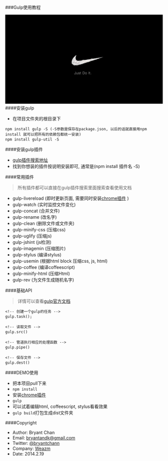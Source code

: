 ###Gulp使用教程

![just do it](app/images/nike.jpg)
####安装gulp
- 在项目文件夹的根目录下
```
npm install gulp -S (-S参数是保存在package.json, 以后的话就直接用npm install 就可以把所有的依赖包都统一安装)
npm install gulp-util -S

```

####安装gulp插件
 - [gulp插件搜索地址](http://gratimax.github.io/search-gulp-plugins/)
 - 找到你想装的插件按说明安装即可, 通常是(npm install 插件名 -S)

####常用插件
>所有插件都可以直接在gulp插件搜索里面搜索查看使用文档

 - gulp-livereload (即时更新页面, 需要同时安装[chrome插件](https://chrome.google.com/webstore/detail/livereload/jnihajbhpnppcggbcgedagnkighmdlei) )
 - gulp-watch (实时监控文件变化)
 - gulp-concat (合并文件)
 - gulp-rename (改名字)
 - gulp-clean (删除文件或文件夹)
 - gulp-minify-css (压缩css)
 - gulp-uglify (压缩js)
 - gulp-jshint (js检测)
 - gulp-imagemin (压缩图片)
 - gulp-stylus (编译stylus)
 - gulp-usemin (根据html block 压缩css, js, html)
 - gulp-coffee (编译coffeescript)
 - gulp-minify-html (压缩Html)
 - gulp-rev (为文件生成随机名字)

####基础API
>详情可以查看[gulp官方文档](https://github.com/gulpjs/gulp/blob/master/docs/API.md)
```
<!-- 创建一个gulp的任务 -->
gulp.task();

<!-- 读取文件 -->
gulp.src()

<!-- 管道执行相应的处理函数 -->
gulp.pipe()

<!-- 保存文件 -->
gulp.dest()
```

####DEMO使用
- 把本项目pull下来
- `npm install`
- 安装[chrome插件](https://chrome.google.com/webstore/detail/livereload/jnihajbhpnppcggbcgedagnkighmdlei)
- `gulp`
- 可以试着编辑html, coffeescript, stylus看看效果
- `gulp build`打包生成dist文件夹


####Copyright
- Author: Bryant Chan
- Email: bryantandk@gmail.com
- Twitter: [@bryantchann](http://twitter.com/bryantchann)
- Company: [Weazm](http://weazm.com)
- Date: 2014.2.19